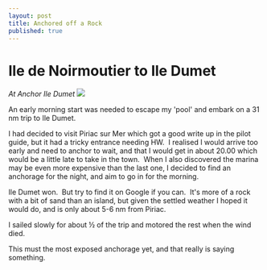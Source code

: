 ```yaml
---
layout: post
title: Anchored off a Rock
published: true
---
```


# Ile de Noirmoutier to Ile Dumet

*At Anchor Ile Dumet* ![]({{site.baseurl}}/assets/img_1224-sml_scale.jpg)

An early morning start was needed to escape my 'pool' and embark on a 31 nm trip to Ile Dumet.

I had decided to visit Piriac sur Mer which got a good write up in the pilot guide, but it had a tricky entrance needing HW.  I realised I would arrive too early and need to anchor to wait, and that I would get in about 20.00 which would be a little late to take in the town.  When I also discovered the marina may be even more expensive than the last one, I decided to find an anchorage for the night, and aim to go in for the morning.

Ile Dumet won.  But try to find it on Google if you can.  It's more of a rock with a bit of sand than an island, but given the settled weather I hoped it would do, and is only about 5-6 nm from Piriac.

I sailed slowly for about ½ of the trip and motored the rest when the wind died.

This must the most exposed anchorage yet, and that really is saying something.
